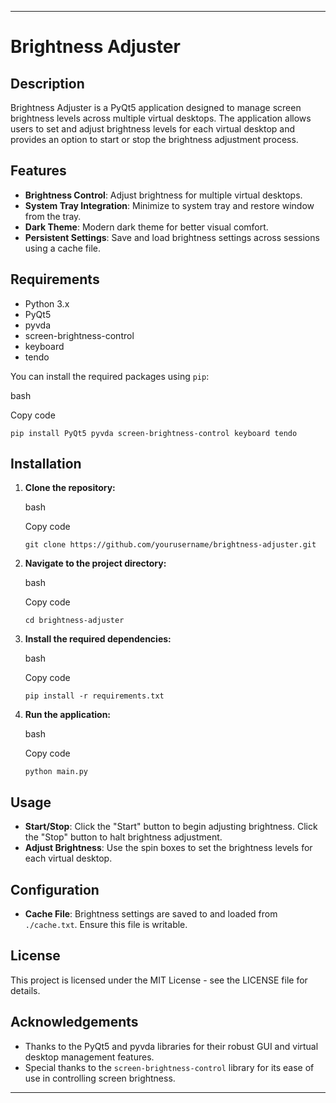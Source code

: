 * * *

Brightness Adjuster
===================

Description
-----------

Brightness Adjuster is a PyQt5 application designed to manage screen brightness levels across multiple virtual desktops. The application allows users to set and adjust brightness levels for each virtual desktop and provides an option to start or stop the brightness adjustment process.

Features
--------

*   **Brightness Control**: Adjust brightness for multiple virtual desktops.
*   **System Tray Integration**: Minimize to system tray and restore window from the tray.
*   **Dark Theme**: Modern dark theme for better visual comfort.
*   **Persistent Settings**: Save and load brightness settings across sessions using a cache file.

Requirements
------------

*   Python 3.x
*   PyQt5
*   pyvda
*   screen-brightness-control
*   keyboard
*   tendo

You can install the required packages using `pip`:

bash

Copy code

`pip install PyQt5 pyvda screen-brightness-control keyboard tendo`

Installation
------------

1.  **Clone the repository:**
    
    bash
    
    Copy code
    
    `git clone https://github.com/yourusername/brightness-adjuster.git`
    
2.  **Navigate to the project directory:**
    
    bash
    
    Copy code
    
    `cd brightness-adjuster`
    
3.  **Install the required dependencies:**
    
    bash
    
    Copy code
    
    `pip install -r requirements.txt`
    
4.  **Run the application:**
    
    bash
    
    Copy code
    
    `python main.py`
    

Usage
-----

*   **Start/Stop**: Click the "Start" button to begin adjusting brightness. Click the "Stop" button to halt brightness adjustment.
*   **Adjust Brightness**: Use the spin boxes to set the brightness levels for each virtual desktop.

Configuration
-------------

*   **Cache File**: Brightness settings are saved to and loaded from `./cache.txt`. Ensure this file is writable.

License
-------

This project is licensed under the MIT License - see the LICENSE file for details.

Acknowledgements
----------------

*   Thanks to the PyQt5 and pyvda libraries for their robust GUI and virtual desktop management features.
*   Special thanks to the `screen-brightness-control` library for its ease of use in controlling screen brightness.

* * *